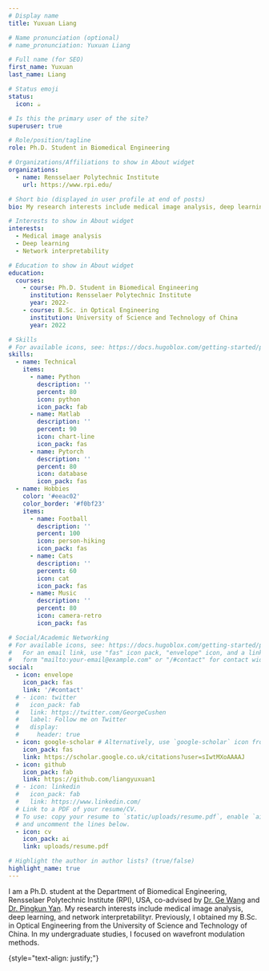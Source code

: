 ```yaml
---
# Display name
title: Yuxuan Liang

# Name pronunciation (optional)
# name_pronunciation: Yuxuan Liang

# Full name (for SEO)
first_name: Yuxuan
last_name: Liang

# Status emoji
status:
  icon: ☕️

# Is this the primary user of the site?
superuser: true

# Role/position/tagline
role: Ph.D. Student in Biomedical Engineering

# Organizations/Affiliations to show in About widget
organizations:
  - name: Rensselaer Polytechnic Institute
    url: https://www.rpi.edu/

# Short bio (displayed in user profile at end of posts)
bio: My research interests include medical image analysis, deep learning, and network interpretability.

# Interests to show in About widget
interests:
  - Medical image analysis
  - Deep learning
  - Network interpretability

# Education to show in About widget
education:
  courses:
    - course: Ph.D. Student in Biomedical Engineering
      institution: Rensselaer Polytechnic Institute
      year: 2022-
    - course: B.Sc. in Optical Engineering
      institution: University of Science and Technology of China
      year: 2022

# Skills
# For available icons, see: https://docs.hugoblox.com/getting-started/page-builder/#icons
skills:
  - name: Technical
    items:
      - name: Python
        description: ''
        percent: 80
        icon: python
        icon_pack: fab
      - name: Matlab
        description: ''
        percent: 90
        icon: chart-line
        icon_pack: fas
      - name: Pytorch
        description: ''
        percent: 80
        icon: database
        icon_pack: fas
  - name: Hobbies
    color: '#eeac02'
    color_border: '#f0bf23'
    items:
      - name: Football
        description: ''
        percent: 100
        icon: person-hiking
        icon_pack: fas
      - name: Cats
        description: ''
        percent: 60
        icon: cat
        icon_pack: fas
      - name: Music
        description: ''
        percent: 80
        icon: camera-retro
        icon_pack: fas

# Social/Academic Networking
# For available icons, see: https://docs.hugoblox.com/getting-started/page-builder/#icons
#   For an email link, use "fas" icon pack, "envelope" icon, and a link in the
#   form "mailto:your-email@example.com" or "/#contact" for contact widget.
social:
  - icon: envelope
    icon_pack: fas
    link: '/#contact'
  # - icon: twitter
  #   icon_pack: fab
  #   link: https://twitter.com/GeorgeCushen
  #   label: Follow me on Twitter
  #   display:
  #     header: true
  - icon: google-scholar # Alternatively, use `google-scholar` icon from `ai` icon pack
    icon_pack: fas
    link: https://scholar.google.co.uk/citations?user=sIwtMXoAAAAJ
  - icon: github
    icon_pack: fab
    link: https://github.com/liangyuxuan1
  # - icon: linkedin
  #   icon_pack: fab
  #   link: https://www.linkedin.com/
  # Link to a PDF of your resume/CV.
  # To use: copy your resume to `static/uploads/resume.pdf`, enable `ai` icons in `params.yaml`,
  # and uncomment the lines below.
  - icon: cv
    icon_pack: ai
    link: uploads/resume.pdf

# Highlight the author in author lists? (true/false)
highlight_name: true
---
```


I am a Ph.D. student at the Department of Biomedical Engineering, Rensselaer Polytechnic Institute (RPI), USA, co-advised by [Dr. Ge Wang](https://faculty.rpi.edu/ge-wang) and [Dr. Pingkun Yan](https://faculty.rpi.edu/pingkun-yan). My research interests include medical image analysis, deep learning, and network interpretabilityr. Previously, I obtained my B.Sc. in Optical Engineering from the University of Science and Technology of China. In my undergraduate studies, I focused on wavefront modulation methods.


{style="text-align: justify;"}
